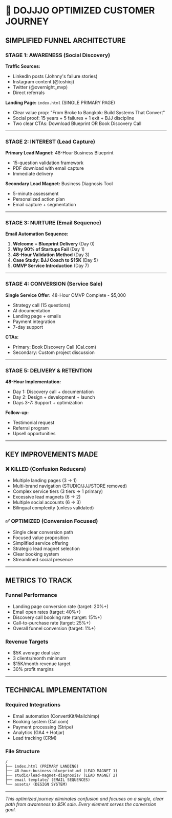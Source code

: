 # 🎯 DOJJJO OPTIMIZED CUSTOMER JOURNEY

## SIMPLIFIED FUNNEL ARCHITECTURE

### STAGE 1: AWARENESS (Social Discovery)
**Traffic Sources:**
- LinkedIn posts (Johnny's failure stories)
- Instagram content (@toshioj)
- Twitter (@overnight_mvp)
- Direct referrals

**Landing Page:** `index.html` (SINGLE PRIMARY PAGE)
- Clear value prop: "From Broke to Bangkok: Build Systems That Convert"
- Social proof: 15 years + 5 failures + 1 exit + BJJ discipline
- Two clear CTAs: Download Blueprint OR Book Discovery Call

---

### STAGE 2: INTEREST (Lead Capture)

**Primary Lead Magnet:** 48-Hour Business Blueprint
- 15-question validation framework
- PDF download with email capture
- Immediate delivery

**Secondary Lead Magnet:** Business Diagnosis Tool
- 5-minute assessment
- Personalized action plan
- Email capture + segmentation

---

### STAGE 3: NURTURE (Email Sequence)

**Email Automation Sequence:**
1. **Welcome + Blueprint Delivery** (Day 0)
2. **Why 90% of Startups Fail** (Day 1) 
3. **48-Hour Validation Method** (Day 3)
4. **Case Study: BJJ Coach to $15K** (Day 5)
5. **OMVP Service Introduction** (Day 7)

---

### STAGE 4: CONVERSION (Service Sale)

**Single Service Offer:** 48-Hour OMVP Complete - $5,000
- Strategy call (15 questions)
- AI documentation
- Landing page + emails
- Payment integration
- 7-day support

**CTAs:**
- Primary: Book Discovery Call (Cal.com)
- Secondary: Custom project discussion

---

### STAGE 5: DELIVERY & RETENTION

**48-Hour Implementation:**
- Day 1: Discovery call + documentation
- Day 2: Design + development + launch
- Days 3-7: Support + optimization

**Follow-up:**
- Testimonial request
- Referral program
- Upsell opportunities

---

## KEY IMPROVEMENTS MADE

### ❌ KILLED (Confusion Reducers)
- Multiple landing pages (3 → 1)
- Multi-brand navigation (STUDIO/JJJ/STORE removed)
- Complex service tiers (3 tiers → 1 primary)
- Excessive lead magnets (6 → 2)
- Multiple social accounts (6 → 3)
- Bilingual complexity (unless validated)

### ✅ OPTIMIZED (Conversion Focused)
- Single clear conversion path
- Focused value proposition
- Simplified service offering
- Strategic lead magnet selection
- Clear booking system
- Streamlined social presence

---

## METRICS TO TRACK

### Funnel Performance
- Landing page conversion rate (target: 20%+)
- Email open rates (target: 40%+)
- Discovery call booking rate (target: 15%+)
- Call-to-purchase rate (target: 25%+)
- Overall funnel conversion (target: 1%+)

### Revenue Targets
- $5K average deal size
- 3 clients/month minimum
- $15K/month revenue target
- 30% profit margins

---

## TECHNICAL IMPLEMENTATION

### Required Integrations
- Email automation (ConvertKit/Mailchimp)
- Booking system (Cal.com)
- Payment processing (Stripe)
- Analytics (GA4 + Hotjar)
- Lead tracking (CRM)

### File Structure
```
/
├── index.html (PRIMARY LANDING)
├── 48-hour-business-blueprint.md (LEAD MAGNET 1)
├── studio/lead-magnet-diagnosis/ (LEAD MAGNET 2)
├── email template/ (EMAIL SEQUENCES)
└── assets/ (DESIGN SYSTEM)
```

---

*This optimized journey eliminates confusion and focuses on a single, clear path from awareness to $5K sale. Every element serves the conversion goal.*